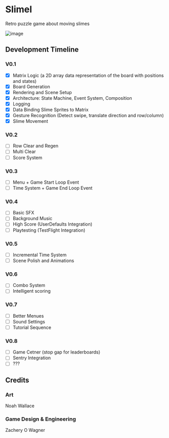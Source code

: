 # Slimel
 Retro puzzle game about moving slimes

![image](https://github.com/ZacheryWagner/SlimeGame/assets/25253120/0b530155-1d6b-416c-ad77-b9a904c41dc7)

## Development Timeline
### V0.1
- [x] Matrix Logic (a 2D array data representation of the board with positions and states)
- [x] Board Generation
- [x] Rendering and Scene Setup
- [x] Architecture: State Machine, Event System, Composition
- [x] Logging
- [x] Data Binding Slime Sprites to Matrix
- [x] Gesture Recognition (Detect swipe, translate direction and row/column)
- [x] Slime Movement

### V0.2
- [ ] Row Clear and Regen
- [ ] Multi Clear
- [ ] Score System

### V0.3
- [ ] Menu + Game Start Loop Event
- [ ] Time System + Game End Loop Event

### V0.4
- [ ] Basic SFX
- [ ] Background Music
- [ ] High Score (UserDefaults Integration)
- [ ] Playtesting (TestFlight Integration)

### V0.5
- [ ] Incremental Time System
- [ ] Scene Polish and Animations

### V0.6
- [ ] Combo System
- [ ] Intelligent scoring

### V0.7
- [ ] Better Menues
- [ ] Sound Settings
- [ ] Tutorial Sequence

### V0.8
- [ ] Game Cetner (stop gap for leaderboards)
- [ ] Sentry Integration
- [ ] ???

## Credits

### Art
Noah Wallace

### Game Design & Engineering
Zachery O Wagner
